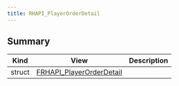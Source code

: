 ```yaml
---
title: RHAPI_PlayerOrderDetail
---
```


## Summary
| Kind | View | Description |
|------|------|-------------|
|struct|[FRHAPI_PlayerOrderDetail](/unreal-plugins/all/structfrhapi__playerorderdetail/#structFRHAPI__PlayerOrderDetail)||
